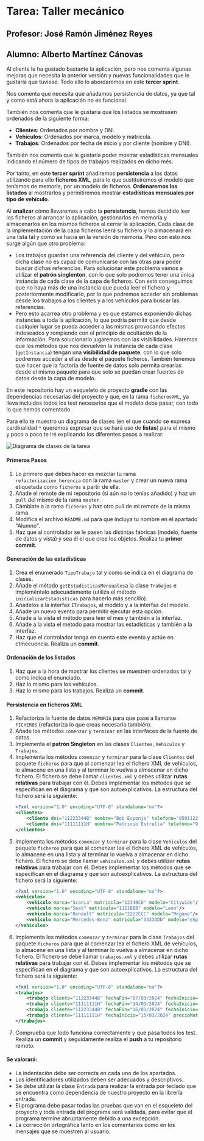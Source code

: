 # Tarea: Taller mecánico
## Profesor: José Ramón Jiménez Reyes
## Alumno: Alberto Martínez Cánovas

Al cliente le ha gustado bastante la aplicación, pero nos comenta algunas mejoras que necesita la anterior versión y nuevas funcionalidades que le gustaría que tuviese. Todo ello lo abordaremos en este **tercer sprint**.

Nos comenta que necesita que añadamos persistencia de datos, ya que tal y como está ahora la aplicación no es funcional. 

También nos comenta que le gustaría que los listados se mostrasen ordenados de la siguiente forma:
- **Clientes**: Ordenados por nombre y DNI.
- **Vehículos**: Ordenados por marca, modelo y matrícula.
- **Trabajos**: Ordenados por fecha de inicio y por cliente (nombre y DNI).

También nos comenta que le gustaría poder mostrar estadísticas mensuales indicando el número de tipos de trabajos realizados en dicho més.

Por tanto, en este **tercer sprint** añadiremos **persistencia** a los datos utilizando para ello **ficheros XML**, para lo que sustituiremos el modelo que teníamos de memoria, por un modelo de ficheros. **Ordenaremos los listados** al mostrarlos y permitiremos mostrar **estadísticas mensuales por tipo de vehículo**.

Al **analizar** cómo llevaremos a cabo la **persistencia**, hemos decidido leer los ficheros al arrancar la aplicación, gestionarlos en memoria y almacenarlos en los mismos ficheros al cerrar la aplicación. Cada clase de la implementación de la capa ficheros leerá su fichero y lo almacenará en una lista tal y como se hacía en la versión de memoria. Pero con esto nos surge algún que otro problema:
- Los trabajos guardan una referencia del cliente y del vehículo, pero dicha clase no es capaz de comunicarse con las otras para poder buscar dichas referencias. Para solucionar este problema vamos a utilizar el **patrón singlenton**, con lo que solo podremos tener una única instancia de cada clase de la capa de ficheros. Con esto
conseguimos que no haya más de una instancia que pueda leer el fichero y posteriormente modificarlo, por lo que podremos acceder sin problemas desde los trabajos a los clientes y a los vehículos para buscar las referencias.
- Pero esto acarrea otro problema y es que estamos exponiendo dichas instancias a toda la aplicación, lo que podría permitir que desde cualquier lugar se pueda acceder a las mismas provocando efectos indeseados y rompiendo con el principio de ocultación de la información. Para solucionarlo jugaremos con las visibilidades. Haremos que los métodos que nos devuelven la instancia de cada clase (`getInstancia`) tengan una **visibilidad de paquete**, con lo que solo podremos acceder a ellas desde el paquete ficheros. También tenemos que hacer que la factoría de fuente de datos solo permita crearlas desde el mismo paquete para que solo se puedan crear
fuentes de datos desde la capa de modelo. 

En este repositorio hay un esqueleto de proyecto **gradle** con las dependencias necesarias del proyecto y que, en la rama `ficherosXML`, ya lleva incluidos todos los test necesarios que el modelo debe pasar, con todo lo que hemos comentado.

Para ello te muestro un diagrama de clases (en el que cuando se expresa cardinalidad `*` queremos expresar que se hará uso de **listas**) para el mismo y poco a poco te iré explicando los diferentes pasos a realizar:

![Diagrama de clases de la tarea](src/main/resources/uml/tallerMecanico.jpg)


#### Primeros Pasos
1. Lo primero que debes hacer es mezclar tu rama `refactorizacion_herencia` con la rama `master` y crear un nueva rama etiquetada como `ficheros` a partir de ella.
2. Añade el remote de mi repositorio (si aún no lo tenías añadido) y haz un `pull` del mismo de la rama `master`.
3. Cámbiate a la rama `ficheros` y haz otro pull de mi remote de la misma rama.
4. Modifica el archivo `README.md` para que incluya tu nombre en el apartado "Alumno".
5. Haz que al controlador se le pasen las distintas fábricas (modelo, fuente de datos y vista) y sea él el que cree los objetos. Realiza tu **primer commit**.

#### Generación de las estadísticas
1. Crea el enumerado `TipoTrabajo` tal y como se indica en el diagrama de clases.
2. Añade el método `getEstadisticasMensuales`a la clase `Trabajos` e impleméntalo adecuadamente (utiliza el método `inicializarEstadisticas` para hacerlo más sencillo).
3. Añádelos a la interfaz `ITrabajos`, al modelo y a la interfaz del modelo.
4. Añade un nuevo evento para permitir ejecutar esta opción.
5. Añade a la vista el método para leer el mes y también a la interfaz.
6. Añade a la vista el método para mostrar las estadísticas y también a la interfaz.
7. Haz que el controlador tenga en cuenta este evento y actúe en ctmecuencia. Realiza un **commit**.

#### Ordenación de los listados
1. Haz que a la hora de mostrar los clientes se muestren ordenados tal y como indica el enunciado.
2. Haz lo mismo para los vehículos.
3. Haz lo mismo para los trabajos. Realiza un **commit**.

#### Persistencia en ficheros XML
1. Refactoriza la fuente de datos `MEMORIA` para que pase a llamarse `FICHEROS` (refactoriza lo que creas necesario también).
2. Añade los métodos `comenzar` y `terminar` en las interfaces de la fuente de datos.
3. Implementa el **patrón Singleton** en las clases `Clientes`, `Vehiculos` y `Trabajos`.
4. Implementa los métodos `comenzar` y `terminar` para la clase `Clientes` del paquete `ficheros` para que al comenzar lea el fichero XML de vehículos, lo almacene en una lista y al terminar lo vuelva a almacenar en dicho fichero. El fichero se debe llamar `clientes.xml` y debes utilizar **rutas relativas** para trabajar con él. Debes implementar los métodos que se especifican en el diagrama y que son autoexplicativos. La estructura del fichero será la siguiente:
    ~~~xml
    <?xml version="1.0" encoding="UTF-8" standalone="no"?>
    <clientes>
        <cliente dni="11223344B" nombre="Bob Esponja" telefono="950112233"/>
        <cliente dni="11111111H" nombre="Patricio Estrella" telefono="950111111"/>
    </clientes>
    ~~~
5. Implementa los métodos `comenzar` y `terminar` para la clase `Vehiculos` del paquete `ficheros` para que al comenzar lea el fichero XML de vehículos, lo almacene en una lista y al terminar lo vuelva a almacenar en dicho fichero. El fichero se debe llamar `vehiculos.xml` y debes utilizar **rutas relativas** para trabajar con él. Debes implementar los métodos que se especifican en el diagrama y que son autoexplicativos. La estructura del fichero será la siguiente:
    ~~~xml
    <?xml version="1.0" encoding="UTF-8" standalone="no"?>
    <vehiculos>
        <vehiculo marca="Scania" matricula="1234BCD" modelo="Citywide"/>
        <vehiculo marca="Seat" matricula="1111BBB" modelo="León"/>
        <vehiculo marca="Renault" matricula="2222CCC" modelo="Megane"/>
        <vehiculo marca="Mercedes-Benz" matricula="3333DDD" modelo="eSprinter"/>
    </vehiculos>
    ~~~
6. Implementa los métodos `comenzar` y `terminar` para la clase `Trabajos` del paquete `ficheros` para que al comenzar lea el fichero XML de vehículos, lo almacene en una lista y al terminar lo vuelva a almacenar en dicho fichero. El fichero se debe llamar `trabajos.xml` y debes utilizar **rutas relativas** para trabajar con él. Debes implementar los métodos que se especifican en el diagrama y que son autoexplicativos. La estructura del fichero será la siguiente:
    ~~~xml
    <?xml version="1.0" encoding="UTF-8" standalone="no"?>
    <trabajos>
        <trabajo cliente="11223344B" fechaFin="07/03/2024" fechaInicio="01/03/2024" horas="10" tipo="revision" vehiculo="3333DDD"/>
        <trabajo cliente="11111111H" fechaFin="14/03/2024" fechaInicio="10/03/2024" tipo="revision" vehiculo="1111BBB"/>
        <trabajo cliente="11223344B" fechaFin="16/03/2024" fechaInicio="10/03/2024" horas="5" tipo="mecanico" vehiculo="1234BCD"/>
        <trabajo cliente="11111111H" fechaInicio="15/03/2024" precioMaterial="125.500000" tipo="mecanico" vehiculo="2222CCC"/>
    </trabajos>
    ~~~
7. Comprueba que todo funciona correctamente y que pasa todos los test. Realiza un **commit** y seguidamente realiza el **push** a tu repositorio remoto.


#### Se valorará:

- La indentación debe ser correcta en cada uno de los apartados.
- Los identificadores utilizados deben ser adecuados y descriptivos.
- Se debe utilizar la clase `Entrada` para realizar la entrada por teclado que se encuentra como dependencia de nuestro proyecto en la librería entrada.
- El programa debe pasar todas las pruebas que van en el esqueleto del proyecto y toda entrada del programa será validada, para evitar que el programa termine abruptamente debido a una excepción.
- La corrección ortográfica tanto en los comentarios como en los mensajes que se muestren al usuario.


